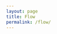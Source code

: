 ```yaml
---
layout: page
title: Flow
permalink: /flow/
---
```

<div id='graph'></div>

<script src='/js/d3+_.js'></script>
<script src='/js/lib-build.js'></script>
<script src='/js/script.js'></script>